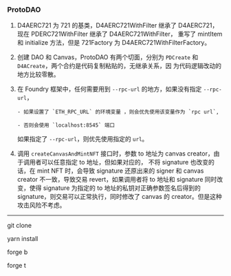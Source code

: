 ### ProtoDAO

1.  D4AERC721 为 721 的基类，D4AERC721WithFilter 继承了 D4AERC721，现在 PDERC721WithFilter 继承了 D4AERC721WithFilter，
    重写了 mintItem 和 initialize 方法，但是 721Factory 为 D4AERC721WithFilterFactory。

2.  创建 DAO 和 Canvas，ProtoDAO 有两个切面，分别为 `PDCreate` 和 `D4ACreate`，两个合约是代码复制粘贴的，无继承关系，因
    为代码逻辑改动的地方比较零散。

3.  在 Foundry 框架中，任何需要用到 `--rpc-url` 的地方，如果没有指定 `--rpc-url`，

        - 如果设置了 `ETH_RPC_URL` 的环境变量 ，则会优先使用该变量作为 `rpc url`,

        - 否则会使用 `localhost:8545` 端口

    如果指定了 `--rpc-url`，则优先使用指定的 `url`。

4.  调用 `createCanvasAndMintNFT` 接口时，参数 to 地址为 canvas creator，由于调用者可以任意指定 to 地址，但如果对应的，
    不将 signature 也改变的话，在 mint NFT 时，会导致 signature 还原出来的 signer 和 canvas creator 不一致，导致交易
    revert，如果调用者将 to 地址和 signature 同时改变，使得 signature 为指定的 to 地址的私钥对正确参数签名后得到的
    signature，则交易可以正常执行，同时修改了 canvas 的 creator。但是这种攻击风险不考虑。


---

git clone

yarn install

forge b

forge t